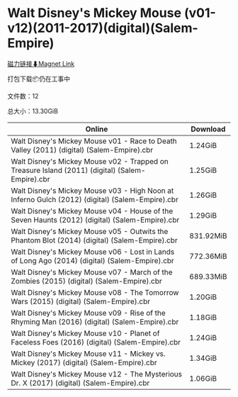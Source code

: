 # Walt Disney's Mickey Mouse (v01-v12)(2011-2017)(digital)(Salem-Empire)

[磁力链接⬇Magnet Link](magnet:?xt=urn:btih:64997b8acaeb9df976cc770da30d52879f59643d&dn=Walt%20Disney%27s%20Mickey%20Mouse%20%28v01-v12%29%282011-2017%29%28digital%29%28Salem-Empire%29)

打包下载📦仍在工事中

文件数：12

总大小：13.30GiB

Online | Download
--- | ---
Walt Disney's Mickey Mouse v01 - Race to Death Valley (2011) (digital) (Salem-Empire).cbr | 1.24GiB
Walt Disney's Mickey Mouse v02 - Trapped on Treasure Island (2011) (digital) (Salem-Empire).cbr | 1.25GiB
Walt Disney's Mickey Mouse v03 - High Noon at Inferno Gulch (2012) (digital) (Salem-Empire).cbr | 1.26GiB
Walt Disney's Mickey Mouse v04 - House of the Seven Haunts (2012) (digital) (Salem-Empire).cbr | 1.29GiB
Walt Disney's Mickey Mouse v05 - Outwits the Phantom Blot (2014) (digital) (Salem-Empire).cbr | 831.92MiB
Walt Disney's Mickey Mouse v06 - Lost in Lands of Long Ago (2014) (digital) (Salem-Empire).cbr | 772.36MiB
Walt Disney's Mickey Mouse v07 - March of the Zombies (2015) (digital) (Salem-Empire).cbr | 689.33MiB
Walt Disney's Mickey Mouse v08 - The Tomorrow Wars (2015) (digital) (Salem-Empire).cbr | 1.20GiB
Walt Disney's Mickey Mouse v09 - Rise of the Rhyming Man (2016) (digital) (Salem-Empire).cbr | 1.18GiB
Walt Disney's Mickey Mouse v10 - Planet of Faceless Foes (2016) (digital) (Salem-Empire).cbr | 1.24GiB
Walt Disney's Mickey Mouse v11 - Mickey vs. Mickey (2017) (digital) (Salem-Empire).cbr | 1.34GiB
Walt Disney's Mickey Mouse v12 - The Mysterious Dr. X (2017) (digital) (Salem-Empire).cbr | 1.06GiB